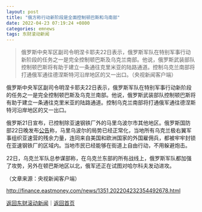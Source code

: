 ```yaml
---
layout: post
title: "俄方称行动新阶段是全面控制顿巴斯和乌南部"
date: 2022-04-23 07:19:24 +0800
categories: emnews
tags: 东财滚动新闻
---
```

> 俄罗斯中央军区副司令明涅卡耶夫22日表示，俄罗斯军队在特别军事行动新阶段的任务之一是完全控制顿巴斯及乌克兰南部。他说，俄罗斯武装部队控制顿巴斯将有助于建立一条通往克里米亚的陆路通道。控制乌克兰南部将打通俄军通往德涅斯特河沿岸地区的又一出口。（央视新闻客户端）

<p>俄罗斯中央军区副司令明涅卡耶夫22日表示，俄罗斯军队在特别军事行动新阶段的任务之一是完全控制顿巴斯及乌克兰南部。他说，俄罗斯武装部队控制顿巴斯将有助于建立一条通往克里米亚的陆路通道。控制乌克兰南部将打通俄军通往德涅斯特河沿岸地区的又一出口。</p>
 <p>俄罗斯21日宣布，已控制除亚速钢铁厂外的马里乌波尔市其他地区。俄罗斯国防部22日晚发布<span id="Info.3332"><a href="http://data.eastmoney.com/notices/" class="infokey">公告</a></span>称，马里乌波尔的局势已经正常化，当地所有乌克兰极右翼军事组织亚速营的残余力量，连同来自美国和欧洲国家的外国雇佣兵，都被牢牢封锁在亚速钢铁厂的区域内。当地市民已经能够在街道上自由行动，不用躲避炮击。</p>
 <p>22日，乌克兰军队总参谋部称，在乌克兰东部的所有战线上，俄罗斯军队都加强了攻势，另外在顿巴斯地区以北，俄军还正在试图对哈尔科夫发动进攻。</p><p class="em_media">（文章来源：央视新闻客户端）</p>

<http://finance.eastmoney.com/news/1351,202204232354492678.html>

[返回东财滚动新闻](//finews.withounder.com/emnews/)｜[返回首页](//finews.withounder.com/)